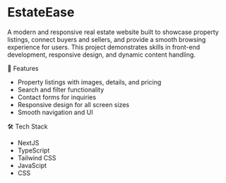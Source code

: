 # EstateEase
A modern and responsive real estate website built to showcase property listings, connect buyers and sellers, and provide a smooth browsing experience for users. This project demonstrates skills in front-end development, responsive design, and dynamic content handling.

🚀 Features
<ul>
  <li>Property listings with images, details, and pricing</li>
  <li>Search and filter functionality</li>
  <li>Contact forms for inquiries</li>
  <li>Responsive design for all screen sizes</li>
  <li>Smooth navigation and UI</li>
</ul>

🛠️ Tech Stack

<ul>
  <li>NextJS</li>
  <li>TypeScript</li>
  <li>Tailwind CSS</li>
  <li>JavaScipt</li>
  <li>CSS</li>
</ul>
